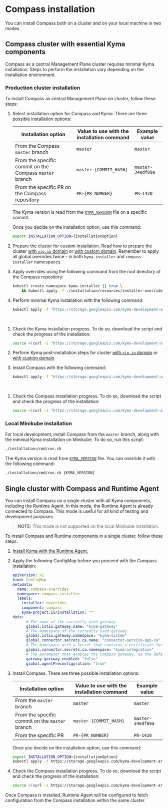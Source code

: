 # Compass installation

You can install Compass both on a cluster and on your local machine in two modes.

## Compass cluster with essential Kyma components

Compass as a central Management Plane cluster requires minimal Kyma installation. Steps to perform the installation vary depending on the installation environment.

### Production cluster installation

To install Compass as central Management Plane on cluster, follow these steps:

1. Select installation option for Compass and Kyma. ​There are three possible installation options:

    | Installation option     	| Value to use with the installation command   	| Example value          	|
    |-------------------------	|-------------------	|-------------------------	|
    | From the Compass `master` branch 	| `master`          	| `master`                	|
    | From the specific commit on the Compass `master` branch 	| `master-{COMMIT_HASH}` 	| `master-34edf09a` 	|
    | From the specific PR on the Compass repository       	| `PR-{PR_NUMBER}`         	| `PR-1420`     	|

    The Kyma version is read from the [`KYMA_VERSION`](../../installation/resources/KYMA_VERSION) file on a specific commit.

    Once you decide on the installation option, use this command:

    ```bash
    export INSTALLATION_OPTION={installationOption}
    ```

1. Prepare the cluster for custom installation. Read how to prepare the cluster [with `xip.io` domain](https://kyma-project.io/docs/#installation-install-kyma-on-a-cluster-prepare-the-cluster) or [with custom domain](https://kyma-project.io/docs/#installation-install-kyma-with-your-own-domain-prepare-the-cluster). Remember to apply all global overrides twice - in both `kyma-installer` and `compass-installer` namespaces.
1. Apply overrides using the following command from the root directory of the Compass repository:

    ```bash
    kubectl create namespace kyma-installer || true \
        && kubectl apply -f ./installation/resources/installer-overrides-compass-gateway.yaml
    ```

2. Perform minimal Kyma installation with the following command:

    ```bash
    kubectl apply -f "https://storage.googleapis.com/kyma-development-artifacts/compass/${INSTALLATION_OPTION}/kyma-installer.yaml"
    ```
​
1. Check the Kyma installation progress. To do so, download the script and check the progress of the installation:
    ```bash
    source <(curl -s "https://storage.googleapis.com/kyma-development-artifacts/compass/${INSTALLATION_OPTION}/is-kyma-installed.sh")
    ```

1. Perform Kyma post-installation steps for cluster [with `xip.io` domain](https://kyma-project.io/docs/#installation-install-kyma-on-a-cluster-post-installation-steps) or [with custom domain](https://kyma-project.io/docs/#installation-install-kyma-with-your-own-domain-configure-dns-for-the-cluster-load-balancer).
1. Install Compass with the following command: 

    ```bash
    kubectl apply -f "https://storage.googleapis.com/kyma-development-artifacts/compass/${INSTALLATION_OPTION}/compass-installer.yaml"
    ```
​
1. Check the Compass installation progress. To do so, download the script and check the progress of the installation:
    ```bash
    source <(curl -s "https://storage.googleapis.com/kyma-development-artifacts/compass/${INSTALLATION_OPTI§ON}/is-installed.sh")
    ```

### Local Minikube installation

For local development, install Compass from the `master` branch, along with the minimal Kyma installation on Minikube. To do so, run this script:

```bash
./installation/cmd/run.sh
```

The Kyma version is read from [`KYMA_VERSION`](../../installation/resources/KYMA_VERSION) file. You can override it with the following command:

```bash
./installation/cmd/run.sh {KYMA_VERSION}
```

## Single cluster with Compass and Runtime Agent

You can install Compass on a single cluster with all Kyma components, including the Runtime Agent. In this mode, the Runtime Agent is already connected to Compass. This mode is useful for all kind of testing and development purposes.

> **NOTE:** This mode is not supported on the local Minikube installation.

To install Compass and Runtime components in a single cluster, follow these steps:

1. [Install Kyma with the Runtime Agent.](https://kyma-project.io/docs/master/components/runtime-agent#installation-installation)
1. Apply the following ConfigMap before you proceed with the Compass installation:

    ```yaml
    apiVersion: v1
    kind: ConfigMap
    metadata:
      name: compass-overrides
      namespace: compass-installer
      labels:
        installer: overrides
        component: compass
        kyma-project.io/installation: ""
    data:
          # The name of the currently used gateway
          global.istio.gateway.name: "kyma-gateway"
          # The Namespace of the currently used gateway
          global.istio.gateway.namespace: "kyma-system"
          global.connector.secrets.ca.name: "connector-service-app-ca"
          # The Namespace with a Secret that contains a certificate for the Connector Service
          global.connector.secrets.ca.namespace: "kyma-integration"
          # The parameter that enables the Compass gateway, as the default Kyma gateway is disabled in this installation mode
          gateway.gateway.enabled: "false"
          global.agentPreconfiguration: "true"
    ```

3. Install Compass. ​There are three possible installation options:

    | Installation option     	| Value to use with the installation command   	| Example value          	|
    |-------------------------	|-------------------	|-------------------------	|
    | From the `master` branch 	| `master`          	| `master`                	|
    | From the specific commit on the `master` branch 	| `master-{COMMIT_HASH}` 	| `master-34edf09a` 	|
    | From the specific PR       	| `PR-{PR_NUMBER}`         	| `PR-1420`     	|

    Once you decide on the installation option, use this command:
    ```bash
    export INSTALLATION_OPTION={installationOption}
    kubectl apply -f https://storage.googleapis.com/kyma-development-artifacts/compass/${INSTALLATION_OPTION}/compass-installer.yaml
    ```

4. Check the Compass installation progress. To do so, download the script and check the progress of the installation:
    ```bash
    source <(curl -s https://storage.googleapis.com/kyma-development-artifacts/compass/${INSTALLATION_OPTI§ON}/is-installed.sh)
    ```


Once Compass is installed, Runtime Agent will be configured to fetch configuration from the Compass installation within the same cluster.
